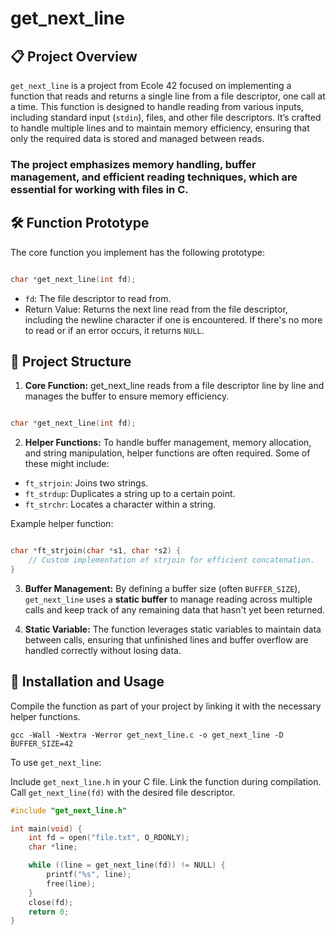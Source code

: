 # get_next_line
## 📋 Project Overview

`get_next_line` is a project from Ecole 42 focused on implementing a function that reads and returns a single line from a file descriptor, one call at a time. This function is designed to handle reading from various inputs, including standard input (`stdin`), files, and other file descriptors. It’s crafted to handle multiple lines and to maintain memory efficiency, ensuring that only the required data is stored and managed between reads.

### The project emphasizes memory handling, buffer management, and efficient reading techniques, which are essential for working with files in C.

## 🛠️ Function Prototype

The core function you implement has the following prototype:

``` c

char *get_next_line(int fd);
```
- `fd`: The file descriptor to read from.
- Return Value: Returns the next line read from the file descriptor, including the newline character if one is encountered. If there's no more to read or if an error occurs, it returns `NULL`.

## 📁 Project Structure

1. **Core Function:**  get_next_line reads from a file descriptor line by line and manages the buffer to ensure memory efficiency.

```c

char *get_next_line(int fd);
```
2. **Helper Functions:** To handle buffer management, memory allocation, and string manipulation, helper functions are often required. Some of these might include:

- `ft_strjoin`: Joins two strings.
- `ft_strdup`: Duplicates a string up to a certain point.
- `ft_strchr`: Locates a character within a string.

Example helper function:

```c

char *ft_strjoin(char *s1, char *s2) {
    // Custom implementation of strjoin for efficient concatenation.
}
```
3. **Buffer Management:** By defining a buffer size (often `BUFFER_SIZE`), `get_next_line` uses a **static buffer** to manage reading across multiple calls and keep track of any remaining data that hasn't yet been returned.

4. **Static Variable:** The function leverages static variables to maintain data between calls, ensuring that unfinished lines and buffer overflow are handled correctly without losing data.

## 🚀 Installation and Usage
Compile the function as part of your project by linking it with the necessary helper functions.

```
gcc -Wall -Wextra -Werror get_next_line.c -o get_next_line -D BUFFER_SIZE=42
```
To use `get_next_line`:

Include `get_next_line.h` in your C file.
Link the function during compilation.
Call `get_next_line(fd)` with the desired file descriptor.

```c
#include "get_next_line.h"

int main(void) {
    int fd = open("file.txt", O_RDONLY);
    char *line;

    while ((line = get_next_line(fd)) != NULL) {
        printf("%s", line);
        free(line);
    }
    close(fd);
    return 0;
}
```
